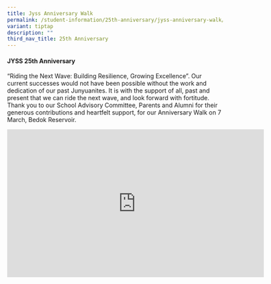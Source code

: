 ```yaml
---
title: Jyss Anniversary Walk
permalink: /student-information/25th-anniversary/jyss-anniversary-walk/
variant: tiptap
description: ""
third_nav_title: 25th Anniversary
---
```

<h4>JYSS 25th Anniversary</h4>
<p>“Riding the Next Wave: Building Resilience, Growing Excellence”. Our current
successes would not have been possible without the work and dedication
of our past Junyuanites. It is with the support of all, past and present
that we can ride the next wave, and look forward with fortitude. Thank
you to our School Advisory Committee, Parents and Alumni for their generous
contributions and heartfelt support, for our Anniversary Walk on 7 March,
Bedok Reservoir.</p>
<div class="iframe-wrapper">
<iframe height="345" width="600" allowfullscreen="true" frameborder="0" src="https://www.youtube.com/embed/CbsAuqqTKak?si=HjlqNmBfwHEwVBH7"></iframe>
</div>
<p></p>